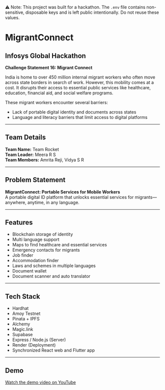 ⚠️ Note: This project was built for a hackathon. The `.env` file contains non-sensitive, disposable keys and is left public intentionally. Do not reuse these values.

# MigrantConnect

## Infosys Global Hackathon  
**Challenge Statement 16: Migrant Connect**

India is home to over 450 million internal migrant workers who often move across state borders in search of work. However, this mobility comes at a cost. It disrupts their access to essential public services like healthcare, education, financial aid, and social welfare programs.  

These migrant workers encounter several barriers:
- Lack of portable digital identity and documents across states  
- Language and literacy barriers that limit access to digital platforms  

---

## Team Details  
**Team Name:** Team Rocket  
**Team Leader:** Meera R S  
**Team Members:** Amrita Reji, Vidya S R 

---

## Problem Statement  
**MigrantConnect: Portable Services for Mobile Workers**  
A portable digital ID platform that unlocks essential services for migrants—anywhere, anytime, in any language.

---

## Features

- Blockchain storage of identity  
- Multi language support  
- Maps to find healthcare and essential services  
- Emergency contacts for migrants  
- Job finder  
- Accommodation finder  
- Laws and schemes in multiple languages  
- Document wallet  
- Document scanner and auto translator  

---

## Tech Stack

- Hardhat  
- Amoy Testnet  
- Pinata + IPFS  
- Alchemy  
- Magic.link  
- Supabase  
- Express / Node.js (Server)  
- Render (Deployment)  
- Synchronized React web and Flutter app  

---

## Demo  
[Watch the demo video on YouTube](https://youtu.be/iwmUZL-i7lg?si=jmSldmgtcuRmikBR)
